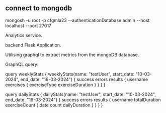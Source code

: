 ## connect to mongodb
mongosh -u root -p cfgmla23 --authenticationDatabase admin --host localhost --port 27017

Analytics service. 

backend Flask Application. 

Utilising graphql to extract metrics from the mongoDB database. 

GraphQL query: 

query weeklyStats {
    weeklyStats(name: "testUser", start_date: "10-03-2024", end_date: "16-03-2024") {
      success
      errors
      results {
        username 
        exercises {
          exerciseType
          exerciseDuration
        }
      }
    }
  }

query dailyStats {
    dailyStats(name: "testUser", start_date: "10-03-2024", end_date: "16-03-2024") {
      success
      errors
      results {
        username 
        totalDuration
        exerciseCount {
          date
          count
          dailyDuration
        }
      }
    }
  }
